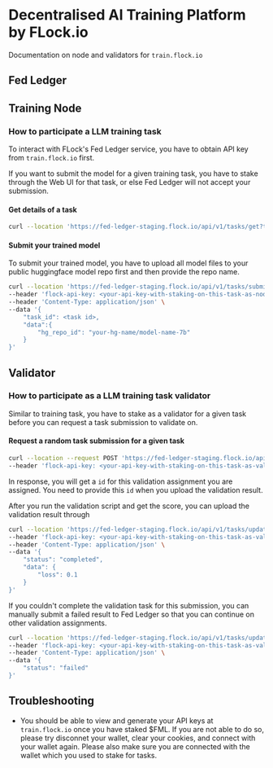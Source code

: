 # Decentralised AI Training Platform by FLock.io
Documentation on node and validators for `train.flock.io`

## Fed Ledger
## Training Node
### How to participate a LLM training task
To interact with FLock's Fed Ledger service, you have to obtain API key from `train.flock.io` first.

If you want to submit the model for a given training task, you have to stake through the Web UI for that task, or else Fed Ledger will not accept your submission.

#### Get details of a task

```bash
curl --location 'https://fed-ledger-staging.flock.io/api/v1/tasks/get?task_id=<task id>'
```

#### Submit your trained model
To submit your trained model, you have to upload all model files to your public huggingface model repo first and then provide the repo name.

```bash
curl --location 'https://fed-ledger-staging.flock.io/api/v1/tasks/submit-result' \
--header 'flock-api-key: <your-api-key-with-staking-on-this-task-as-node>' \
--header 'Content-Type: application/json' \
--data '{
    "task_id": <task id>,
    "data":{
        "hg_repo_id": "your-hg-name/model-name-7b"
    }
}'
```

## Validator

### How to participate as a LLM training task validator

Similar to training task, you have to stake as a validator for a given task before you can request a task submission to validate on.

#### Request a random task submission for a given task

```bash
curl --location --request POST 'https://fed-ledger-staging.flock.io/api/v1/tasks/request-validation-assignment/<task id>' \
--header 'flock-api-key: <your-api-key-with-staking-on-this-task-as-validator>'
```

In response, you will get a `id` for this validation assignment you are assigned. You need to provide this `id` when you upload the validation result.

After you run the validation script and get the score, you can upload the validation result through

```bash
curl --location 'https://fed-ledger-staging.flock.io/api/v1/tasks/update-validation-assignment/<assignment id>' \
--header 'flock-api-key: <your-api-key-with-staking-on-this-task-as-validator>' \
--header 'Content-Type: application/json' \
--data '{
    "status": "completed",
    "data": {
        "loss": 0.1
    }
}'
```

If you couldn't complete the validation task for this submission, you can manually submit a failed result to Fed Ledger so that you can continue on other validation assignments.

```bash
curl --location 'https://fed-ledger-staging.flock.io/api/v1/tasks/update-validation-assignment/<assignment id>' \
--header 'flock-api-key: <your-api-key-with-staking-on-this-task-as-validator>' \
--header 'Content-Type: application/json' \
--data '{
    "status": "failed"
}'
```

## Troubleshooting

- You should be able to view and generate your API keys at `train.flock.io` once you have staked $FML. If you are not able to do so, please try disconnet your wallet, clear your cookies, and connect with your wallet again. Please also make sure you are connected with the wallet which you used to stake for tasks. 
